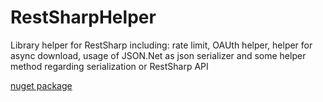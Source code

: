 # RestSharpHelper
Library helper for RestSharp including: rate limit, OAUth helper, helper for async download, usage of  JSON.Net as json serializer and some helper method
regarding serialization or RestSharp API


[nuget package](https://www.nuget.org/packages/RestSharpHelper)
